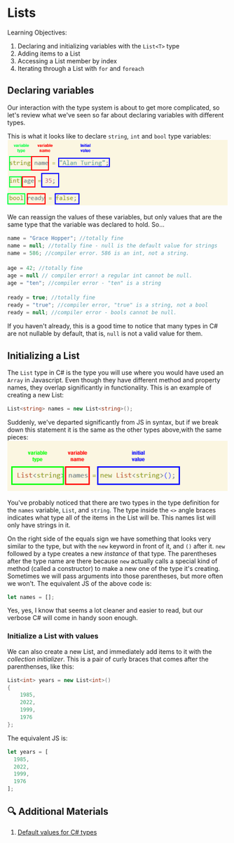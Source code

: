 # Lists
Learning Objectives:
1. Declaring and initializing variables with the `List<T>` type
1. Adding items to a List
1. Accessing a List member by index
1. Iterating through a List with `for` and `foreach`

## Declaring variables
Our interaction with the type system is about to get more complicated, so let's review what we've seen so far about declaring variables with different types. 

This is what it looks like to declare `string`, `int` and `bool` type variables:
![type declarations](../../assets/type-declarations-example.png)

We can reassign the values of these variables, but only values that are the same type that the variable was declared to hold. So...
``` csharp
name = "Grace Hopper"; //totally fine
name = null; //totally fine - null is the default value for strings
name = 586; //compiler error. 586 is an int, not a string. 

age = 42; //totally fine
age = null // compiler error! a regular int cannot be null.
age = "ten"; //compiler error - "ten" is a string

ready = true; //totally fine
ready = "true"; //compiler error, "true" is a string, not a bool
ready = null; //compiler error - bools cannot be null.
```
If you haven't already, this is a good time to notice that many types in C# are not nullable by default, that is, `null` is not a valid value for them. 

## Initializing a List
The `List` type in C# is the type you will use where you would have used an `Array` in Javascript. Even though they have different method and property names, they overlap significantly in functionality. 
This is an example of creating a new List:
``` csharp
List<string> names = new List<string>();
``` 
Suddenly, we've departed significantly from JS in syntax, but if we break down this statement it is the same as the other types above,with the same pieces:
![list initialization](../../assets/list-initialization.png)

You've probably noticed that there are two types in the type definition for the `names` variable, `List`, and `string`. The type inside the `<>` angle braces indicates what type all of the items in the List will be. This names list will only have strings in it. 

On the right side of the equals sign we have something that looks very similar to the type, but with the `new` keyword in front of it, and `()` after it. `new` followed by a type creates a new _instance_ of that type. The parentheses after the type name are there because `new` actually calls a special kind of method (called a constructor) to make a new one of the type it's creating. Sometimes we will pass arguments into those parentheses, but more often we won't. The equivalent JS of the above code is:
``` javascript
let names = [];
```
Yes, yes, I know that seems a lot cleaner and easier to read, but our verbose C# will come in handy soon enough. 

### Initialize a List with values
We can also create a new List, and immediately add items to it with the _collection initializer_. This is a pair of curly braces that comes after the parenthenses, like this:
``` csharp
List<int> years = new List<int>()
{
    1985, 
    2022,
    1999,
    1976
};
```
The equivalent JS is:
``` javascript
let years = [
  1985, 
  2022,
  1999,
  1976
];
```



## 🔍 Additional Materials
1. [Default values for C# types](https://learn.microsoft.com/en-us/dotnet/csharp/language-reference/builtin-types/default-values)
